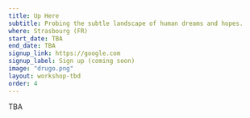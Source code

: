 ```yaml
---
title: Up Here
subtitle: Probing the subtle landscape of human dreams and hopes.
where: Strasbourg (FR)
start_date: TBA
end_date: TBA
signup_link: https://google.com
signup_label: Sign up (coming soon)
image: "drugo.png"
layout: workshop-tbd
order: 4
---
```


TBA
